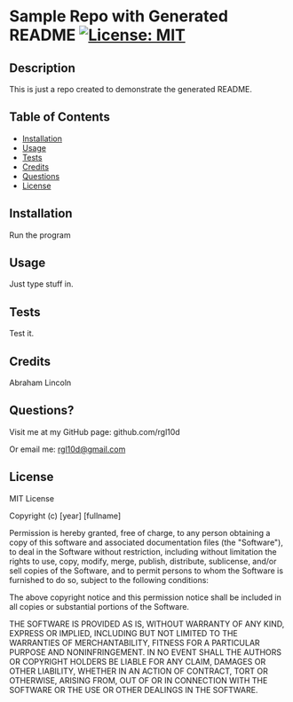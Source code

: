 # Sample Repo with Generated README [![License: MIT](https://img.shields.io/badge/License-MIT-yellow.svg)](https://opensource.org/licenses/MIT)

## Description 

This is just a repo created to demonstrate the generated README.

## Table of Contents

* [Installation](#installation)
* [Usage](#usage)
* [Tests](#tests)
* [Credits](#credits)
* [Questions](#questions)
* [License](#license)

## Installation

Run the program

## Usage 

Just type stuff in.

## Tests

Test it.

## Credits

Abraham Lincoln

## Questions?

Visit me at my GitHub page: github.com/rgl10d

Or email me: rgl10d@gmail.com

## License

MIT License

  Copyright (c) [year] [fullname]
  
  Permission is hereby granted, free of charge, to any person obtaining a copy
  of this software and associated documentation files (the "Software"), to deal
  in the Software without restriction, including without limitation the rights
  to use, copy, modify, merge, publish, distribute, sublicense, and/or sell
  copies of the Software, and to permit persons to whom the Software is
  furnished to do so, subject to the following conditions:
  
  The above copyright notice and this permission notice shall be included in all
  copies or substantial portions of the Software.
  
  THE SOFTWARE IS PROVIDED AS IS, WITHOUT WARRANTY OF ANY KIND, EXPRESS OR
  IMPLIED, INCLUDING BUT NOT LIMITED TO THE WARRANTIES OF MERCHANTABILITY,
  FITNESS FOR A PARTICULAR PURPOSE AND NONINFRINGEMENT. IN NO EVENT SHALL THE
  AUTHORS OR COPYRIGHT HOLDERS BE LIABLE FOR ANY CLAIM, DAMAGES OR OTHER
  LIABILITY, WHETHER IN AN ACTION OF CONTRACT, TORT OR OTHERWISE, ARISING FROM,
  OUT OF OR IN CONNECTION WITH THE SOFTWARE OR THE USE OR OTHER DEALINGS IN THE
  SOFTWARE.
